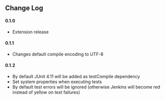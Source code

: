 ## Change Log
#### 0.1.0 
* Extension release
#### 0.1.1
* Changes default compile encoding to UTF-8
#### 0.1.2
* By default JUnit 4.11 will be added as testCompile dependency
* Set system properties when executing tests 
* By default test errors will be ignored (otherwise Jenkins will become red instead of yellow on test failures)  
